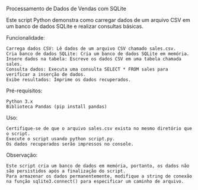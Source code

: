 Processamento de Dados de Vendas com SQLite

Este script Python demonstra como carregar dados de um arquivo CSV em um banco de dados SQLite e realizar consultas básicas.


Funcionalidade:

    Carrega dados CSV: Lê dados de um arquivo CSV chamado sales.csv.
    Cria banco de dados SQLite: Cria um banco de dados SQLite em memória.
    Insere dados na tabela: Escreve os dados CSV em uma tabela chamada sales.
    Consulta dados: Executa uma consulta SELECT * FROM sales para verificar a inserção de dados.
    Exibe resultados: Imprime os dados recuperados.

Pré-requisitos:

    Python 3.x
    Biblioteca Pandas (pip install pandas)


Uso:

    Certifique-se de que o arquivo sales.csv exista no mesmo diretório que o script.
    Execute o script usando python script.py.
    Os dados recuperados serão impressos no console.

Observação:

    Este script cria um banco de dados em memória, portanto, os dados não são persistidos após a finalização do script.
    Para armazenar os dados permanentemente, modifique a string de conexão na função sqlite3.connect() para especificar um caminho de arquivo.